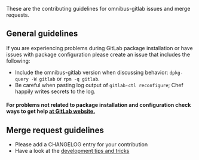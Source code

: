 These are the contributing guidelines for omnibus-gitlab issues and merge
requests.

## General guidelines

If you are experiencing problems during GitLab package installation or have issues with package configuration please create an issue that includes the following:

- Include the omnibus-gitlab version when discussing behavior: `dpkg-query -W
  gitlab` or `rpm -q gitlab`.
- Be careful when pasting log output of `gitlab-ctl reconfigure`; Chef happily
  writes secrets to the log.

#### For problems not related to package installation and configuration check ways to get help [at GitLab website.](https://about.gitlab.com/getting-help/)

## Merge request guidelines

- Please add a CHANGELOG entry for your contribution
- Have a look at the [development tips and tricks](doc/development.md)
